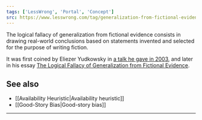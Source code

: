 ```yaml
---
tags: ['LessWrong', 'Portal', 'Concept']
src: https://www.lesswrong.com/tag/generalization-from-fictional-evidence
---
```


The logical fallacy of generalization from fictional evidence consists in drawing real-world conclusions based on statements invented and selected for the purpose of writing fiction.

It was first coined by Eliezer Yudkowsky in [a talk he gave in 2003](http://www.longecity.org/forum/topic/1097-predicting-the-future-eliezer-yudkowsky/), and later in his essay [The Logical Fallacy of Generalization from Fictional Evidence](https://www.lesswrong.com/posts/rHBdcHGLJ7KvLJQPk/the-logical-fallacy-of-generalization-from-fictional).

## See also
- [[Availability Heuristic|Availability heuristic]]
- [[Good-Story Bias|Good-story bias]]



---

